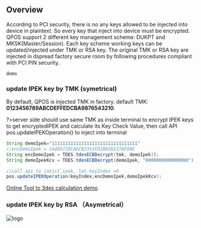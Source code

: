 ## Overview

According to PCI security, there is no any keys allowed to be injected into device in plaintext. So every key that inject into device must be encrypted. QPOS support 2 different key management scheme: DUKPT and MKSK(Master/Session). Each key scheme working keys can be updated/injected under TMK or RSA key. The original TMK or RSA key are injected in dspread factory secure room by following procedures compliant with PCI PIN security.

```comment
demo
```

### update IPEK key by TMK (symetrical)
By default, QPOS is injected TMK in factory. default TMK: **0123456789ABCDEFFEDCBA9876543210**. 

?>server side should use same TMK as inside terminal to encrypt IPEK keys to get encryptedIPEK and calculate its Key Check Value, then call API pos.updateIPEKOperation() to inject into terminal
``` java
String demoIpek="11111111111111111111111111111111"
//encDemoIpek = 1A4D672DCA6CB3351FD1B02B237AF9AE
String encDemoIpek = TDES.tdesECBDecrypt(tmk, demoIpek)); 
String demoIpekKcv = TDES.tdesECBDecrypt(demoIpek, "0000000000000000")); 

//call api to inejct ipek, let keyIndex =0
pos.updateIPEKOperation(keyIndex,encDemoIpek,demoIpekKcv);
```

[Online Tool to 3des calculation demo](http://extranet.cryptomathic.com/descalc/index?key=0123456789ABCDEFFEDCBA9876543210&iv=0000000000000000&input=11111111111111111111111111111111&mode=ecb&action=Encrypt&output=1A4D672DCA6CB3351FD1B02B237AF9AE)


### update IPEK key by RSA （Asymetrical）

![logo](/_images/Transaction.jpg)
